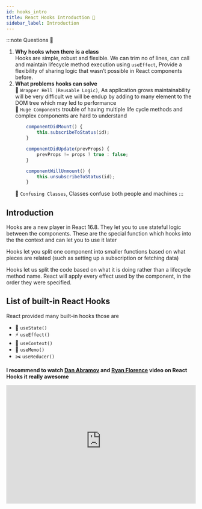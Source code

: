 ```yaml
---
id: hooks_intro
title: React Hooks Introduction 🎣
sidebar_label: Introduction
---
```


:::note Questions 🤔
1. **Why hooks when there is a class** <br/>
    Hooks are simple, robust and flexible. We can trim no of lines, can call and maintain lifecycle method execution using `useEffect`, Provide a flexibility of sharing logic that wasn’t possible in React components before.
2. **What problems hooks can solve** <br/>
    🔸 `Wrapper Hell (Reusable Logic)`, As application grows maintainability will be very difficult we will be endup by adding to many element to the DOM tree which may led to performance <br/>
    🔸 `Huge Components` trouble of having multiple life cycle methods and complex components are hard to understand
    ```jsx
        componentDidMount() {
            this.subscribeToStatus(id);
        }

        componentDidUpdate(prevProps) {
            prevProps != props ? true : false;
        }

        componentWillUnmount() {
            this.unsubscribeToStatus(id);
        }
    ```
    🔸 `Confusing Classes`, Classes confuse both people and machines
:::

## Introduction

Hooks are a new player in React 16.8. They let you to use stateful logic between the components. These are the special function which hooks into the the context and can let you to use it later

Hooks let you split one component into smaller functions based on what pieces are related (such as setting up a subscription or fetching data)

Hooks let us split the code based on what it is doing rather than a lifecycle method name. React will apply every effect used by the component, in the order they were specified.

## List of built-in React Hooks

React provided many built-in hooks those are 

* 📌 `useState()`
* ⚡️ `useEffect()` 
* 🧵 `useContext()` 
* 💾 `useMemo()` 
* ✂️ `useReducer()`

**I recommend to watch [Dan Abramov](https://twitter.com/dan_abramov) and [Ryan Florence](https://twitter.com/ryanflorence) video on React Hooks it really awesome**

<iframe width="100%" height="315" src="https://www.youtube-nocookie.com/embed/dpw9EHDh2bM" frameBorder="0" allow="accelerometer; encrypted-media; gyroscope; picture-in-picture" allowFullScreen></iframe>
